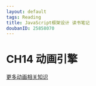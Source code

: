 ```yaml
---
layout: default
tags: Reading
title: JavaScript框架设计 读书笔记
doubanID: 25858070
---
```


# CH14 动画引擎


[更多动画相关知识](https://github.com/RubyLouvre/jsbook/issues/67)
